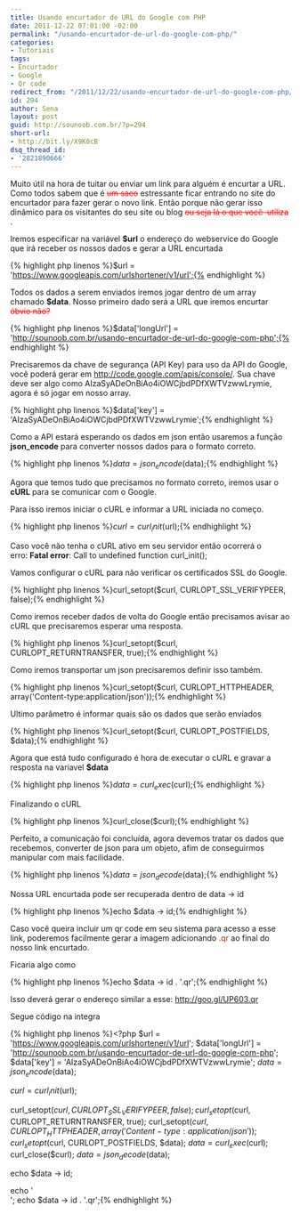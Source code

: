 ```yaml
---
title: Usando encurtador de URL do Google com PHP
date: 2011-12-22 07:01:00 -02:00
permalink: "/usando-encurtador-de-url-do-google-com-php/"
categories:
- Tutoriais
tags:
- Encurtador
- Google
- Qr code
redirect_from: "/2011/12/22/usando-encurtador-de-url-do-google-com-php/"
id: 294
author: Sena
layout: post
guid: http://sounoob.com.br/?p=294
short-url:
- http://bit.ly/X9K0cB
dsq_thread_id:
- '2821890666'
---
```


Muito útil na hora de tuitar ou enviar um link para alguém é encurtar a URL. Como todos sabem que é <span style="color: #ff0000;"><del style="color: #ff0000;">um saco</del></span> estressante ficar entrando no site do encurtador para fazer gerar o novo link. Então porque não gerar isso dinâmico para os visitantes do seu site ou blog <del style="color: #ff0000;">ou seja lá o que você  utiliza</del> .<!--more-->

Iremos especificar na variável **$url** o endereço do webservice do Google que irá receber os nossos dados e gerar a URL encurtada

{% highlight php linenos %}$url = 'https://www.googleapis.com/urlshortener/v1/url';{% endhighlight %} 

Todos os dados a serem enviados iremos jogar dentro de um array chamado **$data**. Nosso primeiro dado será a URL que iremos encurtar <span style="color: #ff0000;"><del style="color: #ff0000;">óbvio não?</del></span>

{% highlight php linenos %}$data['longUrl'] = 'http://sounoob.com.br/usando-encurtador-de-url-do-google-com-php';{% endhighlight %} 

Precisaremos da chave de segurança (API Key) para uso da API do Google, você poderá gerar em <http://code.google.com/apis/console/>. Sua chave deve ser algo como AIzaSyADeOnBiAo4iOWCjbdPDfXWTVzwwLrymie, agora é só jogar em nosso array.

{% highlight php linenos %}$data['key'] = 'AIzaSyADeOnBiAo4iOWCjbdPDfXWTVzwwLrymie';{% endhighlight %} 

Como a API estará esperando os dados em json então usaremos a função **json_encode** para converter nossos dados para o formato correto.

{% highlight php linenos %}$data = json_encode($data);{% endhighlight %} 

Agora que temos tudo que precisamos no formato correto, iremos usar o **cURL** para se comunicar com o Google.
  
Para isso iremos iniciar o cURL e informar a URL iniciada no começo.

{% highlight php linenos %}$curl = curl_init($url);{% endhighlight %} 

Caso você não tenha o cURL ativo em seu servidor então ocorrerá o erro: **Fatal error**: Call to undefined function curl_init();

Vamos configurar o cURL para não verificar os certificados SSL do Google.

{% highlight php linenos %}curl_setopt($curl, CURLOPT_SSL_VERIFYPEER, false);{% endhighlight %} 

Como iremos receber dados de volta do Google então precisamos avisar ao cURL que precisaremos esperar uma resposta.

{% highlight php linenos %}curl_setopt($curl, CURLOPT_RETURNTRANSFER, true);{% endhighlight %} 

Como iremos transportar um json precisaremos definir isso também.

{% highlight php linenos %}curl_setopt($curl, CURLOPT_HTTPHEADER, array('Content-type:application/json'));{% endhighlight %} 

Ultimo parâmetro é informar quais são os dados que serão enviados

{% highlight php linenos %}curl_setopt($curl, CURLOPT_POSTFIELDS, $data);{% endhighlight %} 

Agora que está tudo configurado é hora de executar o cURL e gravar a resposta na variavel **$data**

{% highlight php linenos %}$data = curl_exec($curl);{% endhighlight %} 

Finalizando o cURL

{% highlight php linenos %}curl_close($curl);{% endhighlight %} 

Perfeito, a comunicação foi concluída, agora devemos tratar os dados que recebemos, converter de json para um objeto, afim de conseguirmos manipular com mais facilidade.

{% highlight php linenos %}$data = json_decode($data);{% endhighlight %} 

Nossa URL encurtada pode ser recuperada dentro de data -> id

{% highlight php linenos %}echo $data -> id;{% endhighlight %} 

Caso você queira incluir um qr code em seu sistema para acesso a esse link, poderemos facilmente gerar a imagem adicionando <span style="color: #993300;">.qr</span> ao final do nosso link encurtado.

Ficaria algo como

{% highlight php linenos %}echo $data -> id . '.qr';{% endhighlight %} 

Isso deverá gerar o endereço similar a esse: <span style="color: #993300;">http://goo.gl/UP603.qr</span>

Segue código na integra

{% highlight php linenos %}<?php
$url = 'https://www.googleapis.com/urlshortener/v1/url';
$data['longUrl'] = 'http://sounoob.com.br/usando-encurtador-de-url-do-google-com-php';
$data['key'] = 'AIzaSyADeOnBiAo4iOWCjbdPDfXWTVzwwLrymie';
$data = json_encode($data);

$curl = curl_init($url);

curl_setopt($curl, CURLOPT_SSL_VERIFYPEER, false);
curl_setopt($curl, CURLOPT_RETURNTRANSFER, true);
curl_setopt($curl, CURLOPT_HTTPHEADER, array('Content-type:application/json'));
curl_setopt($curl, CURLOPT_POSTFIELDS, $data);
$data = curl_exec($curl);
curl_close($curl);
$data = json_decode($data);

echo $data -> id;

echo '<br />';
echo $data -> id . '.qr';{% endhighlight %} 